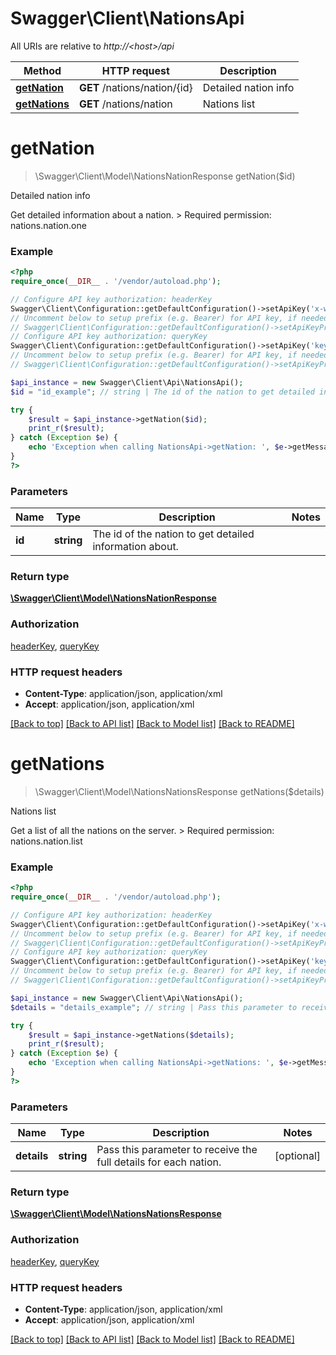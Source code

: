 # Swagger\Client\NationsApi

All URIs are relative to *http://&lt;host&gt;/api*

Method | HTTP request | Description
------------- | ------------- | -------------
[**getNation**](NationsApi.md#getNation) | **GET** /nations/nation/{id} | Detailed nation info
[**getNations**](NationsApi.md#getNations) | **GET** /nations/nation | Nations list


# **getNation**
> \Swagger\Client\Model\NationsNationResponse getNation($id)

Detailed nation info

Get detailed information about a nation.  > Required permission: nations.nation.one

### Example
```php
<?php
require_once(__DIR__ . '/vendor/autoload.php');

// Configure API key authorization: headerKey
Swagger\Client\Configuration::getDefaultConfiguration()->setApiKey('x-webapi-key', 'YOUR_API_KEY');
// Uncomment below to setup prefix (e.g. Bearer) for API key, if needed
// Swagger\Client\Configuration::getDefaultConfiguration()->setApiKeyPrefix('x-webapi-key', 'Bearer');
// Configure API key authorization: queryKey
Swagger\Client\Configuration::getDefaultConfiguration()->setApiKey('key', 'YOUR_API_KEY');
// Uncomment below to setup prefix (e.g. Bearer) for API key, if needed
// Swagger\Client\Configuration::getDefaultConfiguration()->setApiKeyPrefix('key', 'Bearer');

$api_instance = new Swagger\Client\Api\NationsApi();
$id = "id_example"; // string | The id of the nation to get detailed information about.

try {
    $result = $api_instance->getNation($id);
    print_r($result);
} catch (Exception $e) {
    echo 'Exception when calling NationsApi->getNation: ', $e->getMessage(), PHP_EOL;
}
?>
```

### Parameters

Name | Type | Description  | Notes
------------- | ------------- | ------------- | -------------
 **id** | **string**| The id of the nation to get detailed information about. |

### Return type

[**\Swagger\Client\Model\NationsNationResponse**](../Model/NationsNationResponse.md)

### Authorization

[headerKey](../../README.md#headerKey), [queryKey](../../README.md#queryKey)

### HTTP request headers

 - **Content-Type**: application/json, application/xml
 - **Accept**: application/json, application/xml

[[Back to top]](#) [[Back to API list]](../../README.md#documentation-for-api-endpoints) [[Back to Model list]](../../README.md#documentation-for-models) [[Back to README]](../../README.md)

# **getNations**
> \Swagger\Client\Model\NationsNationsResponse getNations($details)

Nations list

Get a list of all the nations on the server.  > Required permission: nations.nation.list

### Example
```php
<?php
require_once(__DIR__ . '/vendor/autoload.php');

// Configure API key authorization: headerKey
Swagger\Client\Configuration::getDefaultConfiguration()->setApiKey('x-webapi-key', 'YOUR_API_KEY');
// Uncomment below to setup prefix (e.g. Bearer) for API key, if needed
// Swagger\Client\Configuration::getDefaultConfiguration()->setApiKeyPrefix('x-webapi-key', 'Bearer');
// Configure API key authorization: queryKey
Swagger\Client\Configuration::getDefaultConfiguration()->setApiKey('key', 'YOUR_API_KEY');
// Uncomment below to setup prefix (e.g. Bearer) for API key, if needed
// Swagger\Client\Configuration::getDefaultConfiguration()->setApiKeyPrefix('key', 'Bearer');

$api_instance = new Swagger\Client\Api\NationsApi();
$details = "details_example"; // string | Pass this parameter to receive the full details for each nation.

try {
    $result = $api_instance->getNations($details);
    print_r($result);
} catch (Exception $e) {
    echo 'Exception when calling NationsApi->getNations: ', $e->getMessage(), PHP_EOL;
}
?>
```

### Parameters

Name | Type | Description  | Notes
------------- | ------------- | ------------- | -------------
 **details** | **string**| Pass this parameter to receive the full details for each nation. | [optional]

### Return type

[**\Swagger\Client\Model\NationsNationsResponse**](../Model/NationsNationsResponse.md)

### Authorization

[headerKey](../../README.md#headerKey), [queryKey](../../README.md#queryKey)

### HTTP request headers

 - **Content-Type**: application/json, application/xml
 - **Accept**: application/json, application/xml

[[Back to top]](#) [[Back to API list]](../../README.md#documentation-for-api-endpoints) [[Back to Model list]](../../README.md#documentation-for-models) [[Back to README]](../../README.md)

